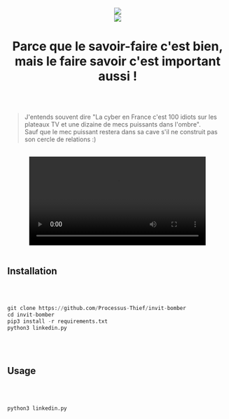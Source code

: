 <div align="center">
  <br>
  <img src="https://img.shields.io/badge/Python-3.11-informational">
  <br>
  <a href="https://twitter.com/intent/follow?screen_name=ProcessusT" title="Follow"><img src="https://img.shields.io/twitter/follow/ProcessusT?label=ProcessusT&style=social"></a>
  <br>
  <h1>
    Parce que le savoir-faire c'est bien,<br />
    mais le faire savoir c'est important aussi !
  </h1>
  <br><br>
</div>

> J'entends souvent dire "La cyber en France c'est 100 idiots sur les plateaux TV et une dizaine de mecs puissants dans l'ombre".<br />
> Sauf que le mec puissant restera dans sa cave s'il ne construit pas son cercle de relations :)<br />
> 
<br>
<div align="center">
  <video controls autoplay width="80%;">
    <source src="https://github.com/Processus-Thief/invit-bomber/raw/main/.assets/linkedin.mp4" type="video/mp4">
    Your browser does not support the video tag.
  </video>
</div>
<br>



## Installation
<br><br>

```python
git clone https://github.com/Processus-Thief/invit-bomber
cd invit-bomber
pip3 install -r requirements.txt
python3 linkedin.py
```
<br>
<br>


## Usage
<br><br>

```python
python3 linkedin.py
```